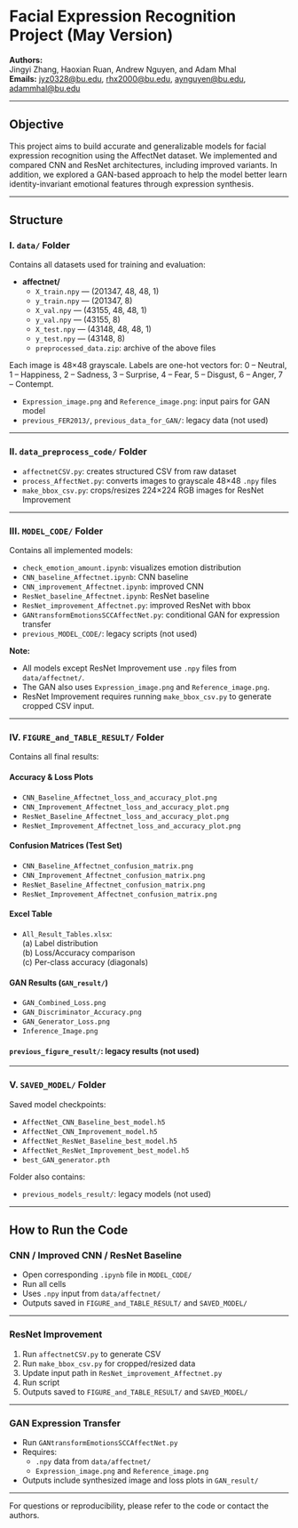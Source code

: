 # Facial Expression Recognition Project (May Version)

**Authors:**  
Jingyi Zhang, Haoxian Ruan, Andrew Nguyen, and Adam Mhal  
**Emails:** jyz0328@bu.edu, rhx2000@bu.edu, aynguyen@bu.edu, adammhal@bu.edu

---

## Objective

This project aims to build accurate and generalizable models for facial expression recognition using the AffectNet dataset. We implemented and compared CNN and ResNet architectures, including improved variants. In addition, we explored a GAN-based approach to help the model better learn identity-invariant emotional features through expression synthesis.

---

## Structure

### I. `data/` Folder

Contains all datasets used for training and evaluation:

- **affectnet/**
  - `X_train.npy` — (201347, 48, 48, 1)
  - `y_train.npy` — (201347, 8)
  - `X_val.npy` — (43155, 48, 48, 1)
  - `y_val.npy` — (43155, 8)
  - `X_test.npy` — (43148, 48, 48, 1)
  - `y_test.npy` — (43148, 8)
  - `preprocessed_data.zip`: archive of the above files

Each image is 48×48 grayscale. Labels are one-hot vectors for:
0 – Neutral, 1 – Happiness, 2 – Sadness, 3 – Surprise, 4 – Fear, 5 – Disgust, 6 – Anger, 7 – Contempt.

- `Expression_image.png` and `Reference_image.png`: input pairs for GAN model
- `previous_FER2013/`, `previous_data_for_GAN/`: legacy data (not used)

---

### II. `data_preprocess_code/` Folder

- `affectnetCSV.py`: creates structured CSV from raw dataset
- `process_AffectNet.py`: converts images to grayscale 48×48 `.npy` files
- `make_bbox_csv.py`: crops/resizes 224×224 RGB images for ResNet Improvement

---

### III. `MODEL_CODE/` Folder

Contains all implemented models:

- `check_emotion_amount.ipynb`: visualizes emotion distribution
- `CNN_baseline_Affectnet.ipynb`: CNN baseline
- `CNN_improvement_Affectnet.ipynb`: improved CNN
- `ResNet_baseline_Affectnet.ipynb`: ResNet baseline
- `ResNet_improvement_Affectnet.py`: improved ResNet with bbox
- `GANtransformEmotionsSCCAffectNet.py`: conditional GAN for expression transfer
- `previous_MODEL_CODE/`: legacy scripts (not used)

**Note:**
- All models except ResNet Improvement use `.npy` files from `data/affectnet/`.
- The GAN also uses `Expression_image.png` and `Reference_image.png`.
- ResNet Improvement requires running `make_bbox_csv.py` to generate cropped CSV input.

---

### IV. `FIGURE_and_TABLE_RESULT/` Folder

Contains all final results:

#### Accuracy & Loss Plots
- `CNN_Baseline_Affectnet_loss_and_accuracy_plot.png`
- `CNN_Improvement_Affectnet_loss_and_accuracy_plot.png`
- `ResNet_Baseline_Affectnet_loss_and_accuracy_plot.png`
- `ResNet_Improvement_Affectnet_loss_and_accuracy_plot.png`

#### Confusion Matrices (Test Set)
- `CNN_Baseline_Affectnet_confusion_matrix.png`
- `CNN_Improvement_Affectnet_confusion_matrix.png`
- `ResNet_Baseline_Affectnet_confusion_matrix.png`
- `ResNet_Improvement_Affectnet_confusion_matrix.png`

#### Excel Table
- `All_Result_Tables.xlsx`:  
  (a) Label distribution  
  (b) Loss/Accuracy comparison  
  (c) Per-class accuracy (diagonals)

#### GAN Results (`GAN_result/`)
- `GAN_Combined_Loss.png`  
- `GAN_Discriminator_Accuracy.png`  
- `GAN_Generator_Loss.png`  
- `Inference_Image.png`

#### `previous_figure_result/`: legacy results (not used)

---

### V. `SAVED_MODEL/` Folder

Saved model checkpoints:

- `AffectNet_CNN_Baseline_best_model.h5`
- `AffectNet_CNN_Improvement_model.h5`
- `AffectNet_ResNet_Baseline_best_model.h5`
- `AffectNet_ResNet_Improvement_best_model.h5`
- `best_GAN_generator.pth`

Folder also contains:
- `previous_models_result/`: legacy models (not used)

---

## How to Run the Code

### CNN / Improved CNN / ResNet Baseline

- Open corresponding `.ipynb` file in `MODEL_CODE/`
- Run all cells  
- Uses `.npy` input from `data/affectnet/`  
- Outputs saved in `FIGURE_and_TABLE_RESULT/` and `SAVED_MODEL/`

---

### ResNet Improvement

1. Run `affectnetCSV.py` to generate CSV  
2. Run `make_bbox_csv.py` for cropped/resized data  
3. Update input path in `ResNet_improvement_Affectnet.py`  
4. Run script  
5. Outputs saved to `FIGURE_and_TABLE_RESULT/` and `SAVED_MODEL/`

---

### GAN Expression Transfer

- Run `GANtransformEmotionsSCCAffectNet.py`  
- Requires:
  - `.npy` data from `data/affectnet/`
  - `Expression_image.png` and `Reference_image.png`
- Outputs include synthesized image and loss plots in `GAN_result/`

---

For questions or reproducibility, please refer to the code or contact the authors.
